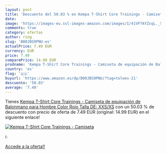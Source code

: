 ```yaml
---
layout: post
title: 'Descuento del 50.03 % en Kempa T-Shirt Core Trainings - Camiseta '
date: 
image: 'https://images-eu.ssl-images-amazon.com/images/I/41VFfAYZsqL._SL200_.jpg'
comments: true
category: ofertas
author: ring
slug: 'B00JBS9PNU-es'
actualPrice: 7.49 EUR
currency: EUR
price: 7.49
comparePrice: 14.99 EUR
prodname: 'Kempa T-Shirt Core Trainings - Camiseta de equipación de Balonmano para Hombre  Color Rojo  Talla DE: XXS/XS'
country: 'es'
flag: '🇪🇸'
buyurl: 'https://www.amazon.es/dp/B00JBS9PNU/?tag=tolees-21'
descuento: '50.03'
average: '7.49'
---
```


Tienes [Kempa T-Shirt Core Trainings - Camiseta de equipación de Balonmano para Hombre  Color Rojo  Talla DE: XXS/XS](https://www.amazon.es/dp/B00JBS9PNU/?tag=tolees-21) con un 50.03 % de descuento con precio de oferta de 7.49 EUR (original: 14.99 EUR) en el siguiente enlace!

[![Kempa T-Shirt Core Trainings - Camiseta ](https://images-eu.ssl-images-amazon.com/images/I/41VFfAYZsqL._SL200_.jpg)](https://www.amazon.es/dp/B00JBS9PNU/?tag=tolees-21)

ℹ️:


[Accede a la oferta!!](https://www.amazon.es/dp/B00JBS9PNU/?tag=tolees-21)
